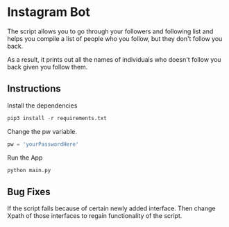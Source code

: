 # Instagram Bot

The script allows you to go through your followers and following list and helps you compile a list of people who you follow, but they don't follow you back.

As a result, it prints out all the names of individuals who doesn't follow you back given you follow them.

## Instructions

Install the dependencies

```python
pip3 install -r requirements.txt
```

Change the pw variable.

```python
pw = 'yourPasswordHere'
```

Run the App

```python
python main.py
```

## Bug Fixes

If the script fails because of certain newly added interface. Then change Xpath of those interfaces to regain functionality of the script.
